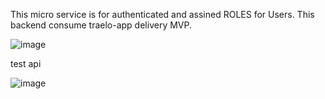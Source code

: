 This micro service is for authenticated and assined ROLES for Users. This backend consume traelo-app delivery MVP.

![image](https://github.com/user-attachments/assets/a6d1c3a0-97c5-4b78-8faa-ea3e995aba9b)

test api

![image](https://github.com/user-attachments/assets/7b84cd1a-c436-43d9-a950-80c9cb2128f7)

